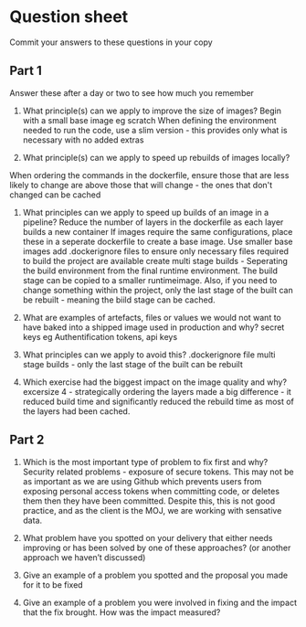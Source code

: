 # Question sheet

Commit your answers to these questions in your copy

## Part 1
Answer these after a day or two to see how much you remember

1. What principle(s) can we apply to improve the size of images?
Begin with a small base image eg scratch
When defining the environment needed to run the code, use a slim version - this provides only what is necessary with no added extras 


1. What principle(s) can we apply to speed up rebuilds of images locally?

When ordering the commands in the dockerfile, ensure those that are less likely to change are above those that will change - the ones that don't changed can be cached

1. What principles can we apply to speed up builds of an image in a pipeline?
Reduce the number of layers in the dockerfile as each layer builds a new container
If images require the same configurations, place these in a seperate dockerfile to create a base image. 
Use smaller base images
add .dockerignore files to ensure only necessary files required to build the project are available 
create multi stage builds - Seperating the build environment from the final runtime environment. The build stage can be copied to a smaller runtimeimage. Also, if you need to change something within the project, only the last stage of the built can be rebuilt - meaning the biild stage can be cached.

1. What are examples of artefacts, files or values we would not want to have baked into a shipped image used in production and why?
secret keys eg Authentification tokens, api keys

1. What principles can we apply to avoid this?
.dockerignore file
 multi stage builds - only the last stage of the built can be rebuilt

1. Which exercise had the biggest impact on the image quality and why?
excersize 4 - strategically ordering the layers made a big difference - it reduced build time and significantly reduced the rebuild time as most of the layers had been cached. 

## Part 2


1. Which is the most important type of problem to fix first and why?
Security related problems - exposure of secure tokens. This may not be as important as we are using Github which prevents users from exposing personal access tokens when committing code, or deletes them then they have been committed. Despite this, this is not good practice, and as the client is the MOJ, we are working with sensative data.

1. What problem have you spotted on your delivery that either needs improving or has been solved by one of these approaches? (or another approach we haven’t discussed)
1. Give an example of a problem you spotted and the proposal you made for it to be fixed
2. Give an example of a problem you were involved in fixing and the impact that the fix brought. How was the impact measured?

